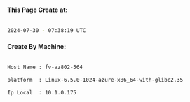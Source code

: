 
   
#### This Page Create at:

```bash

2024-07-30 - 07:38:19 UTC

```

#### Create By Machine:

```bash

Host Name : fv-az802-564

platform  : Linux-6.5.0-1024-azure-x86_64-with-glibc2.35

Ip Local  : 10.1.0.175

```

